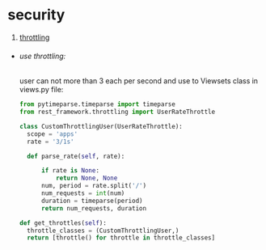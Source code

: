 # security

1. [throttling](#use-throttling)
    
* ###### use throttling:
    user can not more than 3 each per second
    and use to Viewsets class in views.py file:
    ```python
  from pytimeparse.timeparse import timeparse
  from rest_framework.throttling import UserRateThrottle
    
  class CustomThrottlingUser(UserRateThrottle):
      scope = 'apps'
      rate = '3/1s'
    
      def parse_rate(self, rate):
    
          if rate is None:
              return None, None
          num, period = rate.split('/')
          num_requests = int(num)
          duration = timeparse(period)
          return num_requests, duration
    
  def get_throttles(self):
      throttle_classes = (CustomThrottlingUser,)
      return [throttle() for throttle in throttle_classes]
    ```

